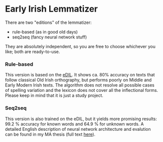 # Early Irish Lemmatizer

There are two "editions" of the lemmatizer:

* rule-based (as in good old days)
* seq2seq (fancy neural network stuff)

They are absolutely independent, so you are free to choose whichever you like; both are ready-to-use. 

### Rule-based

This version is based on the [eDIL](http://dil.ie/). It shows ca. 80% accuracy on texts that follow classical Old Irish orthography, but performs poorly on Middle and Early Modern Irish texts. The algorithm does not resolve all possible cases of spelling variation and the lexicon does not cover all the inflectional forms. Please keep in mind that it is just a study project.

### Seq2seq

This version is also trained on the eDIL, but it yields more promising results: 99.2 % accuracy for known words and 64.9 % for unknown words. A detailed English description of neural network architecture and evalution can be found in my MA thesis (full text [here](https://www.academia.edu/35596032/Morphological_analysis_of_Old_Irish_data_with_neural_networks)).
